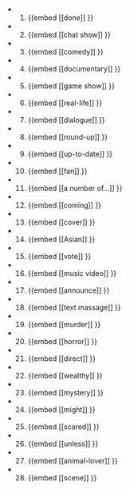 -
  1. {{embed [[done]] }}
-
  2. {{embed [[chat show]] }}
-
  3. {{embed [[comedy]] }}
-
  4. {{embed [[documentary]] }}
-
  5. {{embed [[game show]] }}
-
  6. {{embed [[real-life]] }}
-
  7. {{embed [[dialogue]] }}
-
  8. {{embed [[round-up]] }}
-
  9. {{embed [[up-to-date]] }}
-
  10. {{embed [[fan]] }}
-
  11. {{embed [[a number of...]] }}
-
  12. {{embed [[coming]] }}
-
  13. {{embed [[cover]] }}
-
  14. {{embed [[Asian]] }}
-
  15. {{embed [[vote]] }}
-
  16. {{embed [[music video]] }}
-
  17. {{embed [[announce]] }}
-
  18. {{embed [[text massage]] }}
-
  19. {{embed [[murder]] }}
-
  20. {{embed [[horror]] }}
-
  21. {{embed [[direct]] }}
-
  22. {{embed [[wealthy]] }}
-
  23. {{embed [[mystery]] }}
-
  24. {{embed [[might]] }}
-
  25. {{embed [[scared]] }}
-
  26. {{embed [[unless]] }}
-
  27. {{embed [[animal-lover]] }}
-
  28. {{embed [[scene]] }}